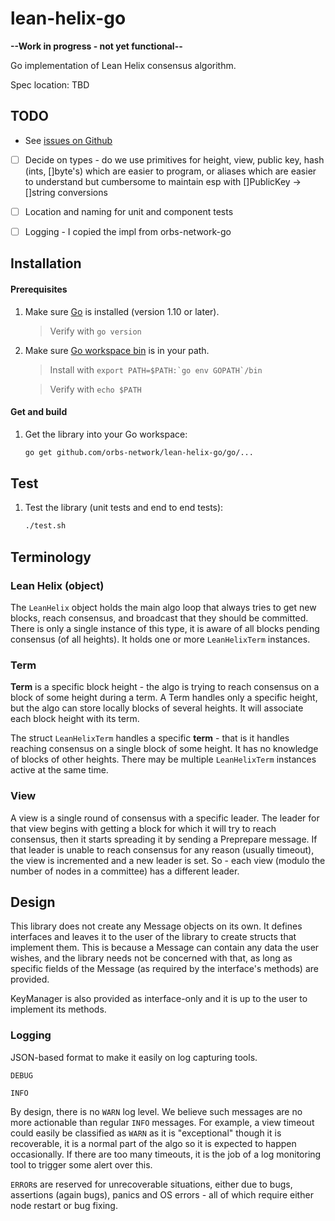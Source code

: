 # lean-helix-go


**--Work in progress - not yet functional--**


Go implementation of Lean Helix consensus algorithm.

Spec location: TBD

## TODO
* See [issues on Github](https://github.com/orbs-network/lean-helix-go/issues)

* [ ] Decide on types - do we use primitives for height, view, public key, hash (ints, []byte's) which are easier to program, or aliases which are easier to understand but cumbersome to maintain esp with []PublicKey -> []string conversions
* [ ] Location and naming for unit and component tests
* [ ] Logging - I copied the impl from orbs-network-go



## Installation

#### Prerequisites

1. Make sure [Go](https://golang.org/doc/install) is installed (version 1.10 or later).

    > Verify with `go version`

2. Make sure [Go workspace bin](https://stackoverflow.com/questions/42965673/cant-run-go-bin-in-terminal) is in your path.

    > Install with ``export PATH=$PATH:`go env GOPATH`/bin``

    > Verify with `echo $PATH`

#### Get and build

1. Get the library into your Go workspace:

     ```sh
     go get github.com/orbs-network/lean-helix-go/go/...
     ```

## Test

1. Test the library (unit tests and end to end tests):

    ```sh
    ./test.sh
    ```

## Terminology

### Lean Helix (object)
The `LeanHelix` object holds the main algo loop that always tries to get new blocks, reach consensus, and broadcast that they should be committed.
There is only a single instance of this type, it is aware of all blocks pending consensus (of all heights). It holds one or more `LeanHelixTerm` instances.

### Term
**Term** is a specific block height - the algo is trying to reach consensus on a block of some height during a term.
A Term handles only a specific height, but the algo can store locally blocks of several heights.
It will associate each block height with its term.

The struct `LeanHelixTerm` handles a specific **term** - that is it handles reaching consensus on a single block of some height. It has no knowledge of blocks of other heights.
There may be multiple `LeanHelixTerm` instances active at the same time.

### View
A view is a single round of consensus with a specific leader. The leader for that view begins with getting a block for which it will try to reach consensus, then it starts spreading it by sending a Preprepare message.
If that leader is unable to reach consensus for any reason (usually timeout), the view is incremented and a new leader is set.
So - each view (modulo the number of nodes in a committee) has a different leader.

## Design
This library does not create any Message objects on its own.
It defines interfaces and leaves it to the user of the library to
create structs that implement them. This is because a Message can contain any data the user wishes, and the library needs not be concerned with that,
as long as specific fields of the Message (as required by the interface's methods) are provided.

KeyManager is also provided as interface-only and it is up to the user to implement its methods.

### Logging

JSON-based format to make it easily on log capturing tools.

`DEBUG`

`INFO`

By design, there is no `WARN` log level. We believe such messages are no more actionable than regular `INFO` messages.
For example, a view timeout could easily be classified as `WARN` as it is "exceptional" though it is recoverable, it is a normal part of the algo so it is expected to happen occasionally.
If there are too many timeouts, it is the job of a log monitoring tool to trigger some alert over this.

`ERROR`s are reserved for unrecoverable situations, either due to bugs, assertions (again bugs), panics and OS errors - all of which require either node restart or bug fixing.